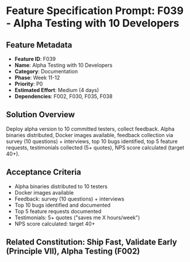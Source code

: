 # Feature Specification Prompt: F039 - Alpha Testing with 10 Developers

## Feature Metadata
- **Feature ID**: F039
- **Name**: Alpha Testing with 10 Developers
- **Category**: Documentation
- **Phase**: Week 11-12
- **Priority**: P0
- **Estimated Effort**: Medium (4 days)
- **Dependencies**: F002, F030, F035, F038

## Solution Overview
Deploy alpha version to 10 committed testers, collect feedback. Alpha binaries distributed, Docker images available, feedback collection via survey (10 questions) + interviews, top 10 bugs identified, top 5 feature requests, testimonials collected (5+ quotes), NPS score calculated (target 40+).

## Acceptance Criteria
- Alpha binaries distributed to 10 testers
- Docker images available
- Feedback: survey (10 questions) + interviews
- Top 10 bugs identified and documented
- Top 5 feature requests documented
- Testimonials: 5+ quotes ("saves me X hours/week")
- NPS score calculated: target 40+

## Related Constitution: **Ship Fast, Validate Early (Principle VII)**, **Alpha Testing (F002)**

